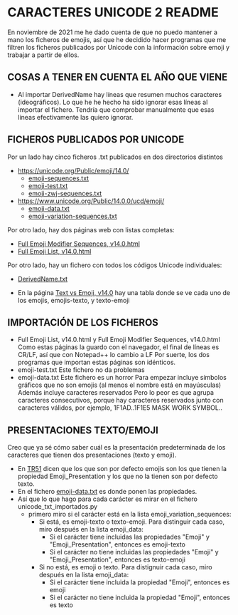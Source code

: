 # CARACTERES UNICODE 2 README

En noviembre de 2021 me he dado cuenta de que no puedo mantener a mano los ficheros de emojis, así que he decidido hacer programas que me filtren los ficheros publicados por Unicode con la información sobre emoji y trabajar a partir de ellos.

## COSAS A TENER EN CUENTA EL AÑO QUE VIENE

- Al importar DerivedName hay líneas que resumen muchos caracteres (ideográficos). Lo que he he hecho ha sido ignorar esas líneas al importar el fichero. Tendría que comprobar manualmente que esas líneas efectivamente las quiero ignorar.

## FICHEROS PUBLICADOS POR UNICODE

Por un lado hay cinco ficheros .txt publicados en dos directorios distintos
- https://unicode.org/Public/emoji/14.0/
    - [emoji-sequences.txt](https://unicode.org/Public/emoji/14.0/emoji-sequences.txt)
    - [emoji-test.txt](https://unicode.org/Public/emoji/14.0/emoji-test.txt)
    - [emoji-zwj-sequences.txt](https://unicode.org/Public/emoji/14.0/emoji-zwj-sequences.txt)
- https://www.unicode.org/Public/14.0.0/ucd/emoji/
    - [emoji-data.txt](https://www.unicode.org/Public/14.0.0/ucd/emoji/emoji-data.txt)
    - [emoji-variation-sequences.txt](https://www.unicode.org/Public/14.0.0/ucd/emoji/emoji-variation-sequences.txt)

Por otro lado, hay dos páginas web con listas completas:
- [Full Emoji Modifier Sequences, v14.0.html](https://www.unicode.org/emoji/charts/full-emoji-modifiers.html)
- [Full Emoji List, v14.0.html](https://www.unicode.org/emoji/charts/full-emoji-list.html)

Por otro lado, hay un fichero con todos los códigos Unicode individuales:
- [DerivedName.txt](https://www.unicode.org/Public/14.0.0/ucd/extracted/DerivedName.txt)

- En la página [Text vs Emoji, v14.0](https://unicode.org/emoji/charts-14.0/text-style.html) hay una tabla donde se ve cada uno de los emojis, emojis-texto, y texto-emoji

## IMPORTACIÓN DE LOS FICHEROS

- Full Emoji List, v14.0.html y Full Emoji Modifier Sequences, v14.0.html
  Como estas páginas la guardo con el navegador, el final de líneas es CR/LF, así que con Notepad++ lo cambio a LF
  Por suerte, los dos programas que importan estas páginas son idénticos.
- emoji-test.txt
  Este fichero no da problemas
- emoji-data.txt
  Este fichero es un horror
  Para empezar incluye símbolos gráficos que no son emojis (al menos el nombre está en mayúsculas)
  Además incluye caracteres reservados
  Pero lo peor es que agrupa caracteres consecutivos, porque hay caracteres reservados junto con caracteres válidos, por ejemplo, 1F1AD..1F1E5 MASK WORK SYMBOL..<reserved-1F1E5>

## PRESENTACIONES TEXTO/EMOJI

Creo que ya sé cómo saber cuál es la presentación predeterminada de los caracteres que tienen dos presentaciones (texto y emoji).

- En [TR51](http://www.unicode.org/reports/tr51/#Emoji_Presentation) dicen que los que son por defecto emojis son los que tienen la propiedad Emoji_Presentation y los que no la tienen son por defecto texto.
- En el fichero [emoji-data.txt](https://www.unicode.org/Public/14.0.0/ucd/emoji/emoji-data.txt) es donde ponen las propiedades.
- Así que lo que hago para cada carácter es mirar en el fichero unicode_txt_importados.py
    - primero miro si el carácter está en la lista emoji_variation_sequences:
        - Si está, es emoji-texto o texto-emoji. Para distinguir cada caso, miro después en la lista emoji_data:
            - Si el carácter tiene incluidas las propiedades "Emoji" y "Emoji_Presentation", entonces es emoji-texto
            - Si el carácter no tiene incluidas las propiedades "Emoji" y "Emoji_Presentation", entonces es texto-emoji
        - Si no está, es emoji o texto. Para distignuir cada caso, miro después en la lista emoji_data:
            - Si el carácter tiene incluida la propiedad "Emoji", entonces es emoji
            - Si el carácter no tiene incluida la propiedad "Emoji", entonces es texto

